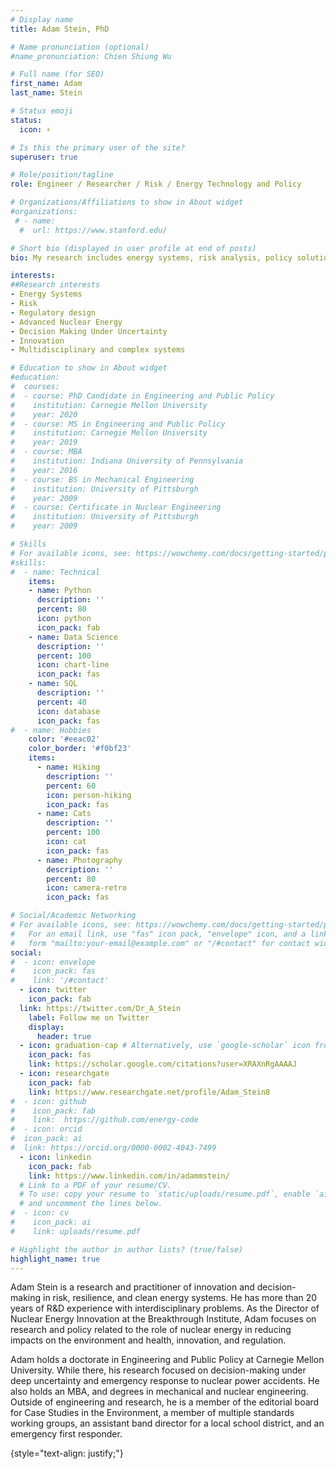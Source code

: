 ```yaml
---
# Display name
title: Adam Stein, PhD

# Name pronunciation (optional)
#name_pronunciation: Chien Shiung Wu

# Full name (for SEO)
first_name: Adam
last_name: Stein

# Status emoji
status:
  icon: ⚡

# Is this the primary user of the site?
superuser: true

# Role/position/tagline
role: Engineer / Researcher / Risk / Energy Technology and Policy

# Organizations/Affiliations to show in About widget
#organizations:
 # - name: 
  #  url: https://www.stanford.edu/

# Short bio (displayed in user profile at end of posts)
bio: My research includes energy systems, risk analysis, policy solutions, and deep uncertainty.

interests:
##Research interests 
- Energy Systems
- Risk
- Regulatory design
- Advanced Nuclear Energy
- Decision Making Under Uncertainty 
- Innovation
- Multidisciplinary and complex systems 

# Education to show in About widget
#education:
#  courses:
#  - course: PhD Candidate in Engineering and Public Policy
#    institution: Carnegie Mellon University
#    year: 2020
#  - course: MS in Engineering and Public Policy
#    institution: Carnegie Mellon University
#    year: 2019
#  - course: MBA 
#    institution: Indiana University of Pennsylvania
#    year: 2016    
#  - course: BS in Mechanical Engineering
#    institution: University of Pittsburgh
#    year: 2009
#  - course: Certificate in Nuclear Engineering
#    institution: University of Pittsburgh
#    year: 2009  

# Skills
# For available icons, see: https://wowchemy.com/docs/getting-started/page-builder/#icons
#skills:
#  - name: Technical
    items:
    - name: Python
      description: ''
      percent: 80
      icon: python
      icon_pack: fab
    - name: Data Science
      description: ''
      percent: 100
      icon: chart-line
      icon_pack: fas
    - name: SQL
      description: ''
      percent: 40
      icon: database
      icon_pack: fas
#  - name: Hobbies
    color: '#eeac02'
    color_border: '#f0bf23'
    items:
      - name: Hiking
        description: ''
        percent: 60
        icon: person-hiking
        icon_pack: fas
      - name: Cats
        description: ''
        percent: 100
        icon: cat
        icon_pack: fas
      - name: Photography
        description: ''
        percent: 80
        icon: camera-retro
        icon_pack: fas

# Social/Academic Networking
# For available icons, see: https://wowchemy.com/docs/getting-started/page-builder/#icons
#   For an email link, use "fas" icon pack, "envelope" icon, and a link in the
#   form "mailto:your-email@example.com" or "/#contact" for contact widget.
social:
#  - icon: envelope
#    icon_pack: fas
#    link: '/#contact'
  - icon: twitter
    icon_pack: fab
  link: https://twitter.com/Dr_A_Stein
    label: Follow me on Twitter
    display:
      header: true
  - icon: graduation-cap # Alternatively, use `google-scholar` icon from `ai` icon pack
    icon_pack: fas
    link: https://scholar.google.com/citations?user=XRAXnRgAAAAJ
  - icon: researchgate
    icon_pack: fab
    link: https://www.researchgate.net/profile/Adam_Stein8
#  - icon: github
#    icon_pack: fab
#    link:  https://github.com/energy-code
#  - icon: orcid
#  icon_pack: ai
#  link: https://orcid.org/0000-0002-4043-7499
  - icon: linkedin
    icon_pack: fab
    link: https://www.linkedin.com/in/adammstein/
  # Link to a PDF of your resume/CV.
  # To use: copy your resume to `static/uploads/resume.pdf`, enable `ai` icons in `params.yaml`,
  # and uncomment the lines below.
#  - icon: cv
#    icon_pack: ai
#    link: uploads/resume.pdf

# Highlight the author in author lists? (true/false)
highlight_name: true
---
```


Adam Stein is a research and practitioner of innovation and decision-making in risk, resilience, and clean energy systems. He has more than 20 years of R&D experience with interdisciplinary problems. As the Director of Nuclear Energy Innovation at the Breakthrough Institute, Adam focuses on research and policy related to the role of nuclear energy in reducing impacts on the environment and health, innovation, and regulation.

Adam holds a doctorate in Engineering and Public Policy at Carnegie Mellon University. While there, his research focused on decision-making under deep uncertainty and emergency response to nuclear power accidents. He also holds an MBA, and degrees in mechanical and nuclear engineering.  
Outside of engineering and research, he is a member of the editorial board for Case Studies in the Environment, a member of multiple standards working groups, an assistant band director for a local school district, and an emergency first responder. 

{style="text-align: justify;"}
